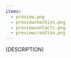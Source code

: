 ```yaml
---
items:
  - preview.png
  - previewcheckins.png
  - previewcontacts.png
  - previewcreation.png
---
```


{DESCRIPTION}
